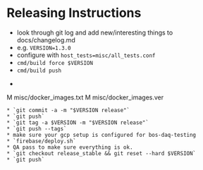 # Releasing Instructions

* look through git log and add new/interesting things to docs/changelog.md
* e.g. `VERSION=1.3.0`
* configure with `host_tests=misc/all_tests.conf`
* `cmd/build force $VERSION`
* `cmd/build push`
* ```git status --porcelain
 M misc/docker_images.txt
 M misc/docker_images.ver
```
* `git commit -a -m "$VERSION release"`
* `git push`
* `git tag -a $VERSION -m "$VERSION release"`
* `git push --tags`
* make sure your gcp setup is configured for bos-daq-testing
* `firebase/deploy.sh`
* QA pass to make sure everything is ok.
* `git checkout release_stable && git reset --hard $VERSION`
* `git push`
